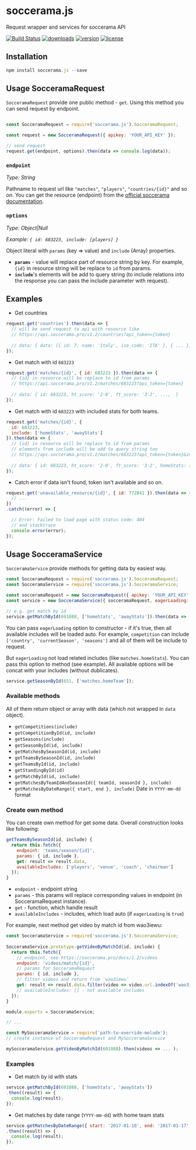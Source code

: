 # soccerama.js
Request wrapper and services for soccerama API

[![Build Status](https://travis-ci.org/noveogroup-amorgunov/soccerama.js.svg?branch=master)](https://travis-ci.org/noveogroup-amorgunov/soccerama.js) [![downloads](https://img.shields.io/npm/dm/soccerama.js.svg)](https://www.npmjs.com/package/soccerama.js) [![version](https://img.shields.io/npm/v/soccerama.js.svg)]() [![license](https://img.shields.io/npm/l/soccerama.js.svg)]()

## Installation

```js
npm install soccerama.js --save
```

## Usage SocceramaRequest
`SocceramaRequest` provide one public method - `get`. Using this method you can send request by endpoint.


```javascript

const SocceramaRequest = require('soccerama.js').SocceramaRequest;

const request = new SocceramaRequest({ apikey: 'YOUR_API_KEY' });

// send request
request.get(endpoint, options).then(data => console.log(data));
```

### `endpoint`
*Type: String*

Pathname to request url like `"matches"`, `"players"`, `"countries/{id}"` and so on. 
You can get the resource (endpoint) from the [official soccerama documentation](https://soccerama.pro/docs/1.2).

### `options`
*Type: Object|Null*

*Example: `{ id: 683223, include: [players] }`* 

Object literal with `params` (key => value) and `include` (Array) properties. 

- **`params`** - value will replace part of resource string by key. For example, `{id}` in resource string will be replace to `id` from params.
- **`include`**'s elements will be add to query string (to include relations into the response you can pass the include parameter with request).

## Examples

- Get countries

```javascript
request.get('countries').then(data => {
  // will be send request to api with resource like
  // https://api.soccerama.pro/v1.2/countries?api_token={token}
  
  // data: { data: [{ id: 7, name: 'Italy', iso_code: 'ITA' }, { ... }] }
});
```

- Get match with id `683223`

```javascript
request.get('matches/{id}', { id: 683223 }).then(data => {
  // {id} in resource will be replace to id from params
  // https://api.soccerama.pro/v1.2/matches/683223?api_token={token}
  
  // data: { id: 683223, ht_score: '2-0', ft_score: '3-2', ...,  }
});
```

- Get match with id `683223` with included stats for both teams.

```javascript
request.get('matches/{id}', {
  id: 683223,
  include: ['homeStats', 'awayStats']
}).then(data => {
  // {id} in resource will be replace to id from params
  // elements from include will be add to query string too
  // https://api.soccerama.pro/v1.2/matches/683223?api_token={token}&include=homeStats,awayStats
  
  // data: { id: 683223, ht_score: '2-0', ft_score: '3-2', homeStats: { ... }, awayStats: { ... }, ...  }
});

```

- Catch error if data isn't found, token isn't available and so on.

```javascript
request.get('unavailable_resource/{id}', { id: 772841 }).then(data => {
  // ...
})
.catch((error) => {

  // Error: Failed to load page with status code: 404
  // and stacktrace
  console.error(error);
});

```

## Usage SocceramaService
`SocceramaService` provide methods for getting data by easiest way.

```javascript
const SocceramaRequest = require('soccerama.js').SocceramaRequest;
const SocceramaService = require('soccerama.js').SocceramaService;

const socceramaRequest = new SocceramaRequest({ apikey: 'YOUR_API_KEY' });
const service = new SocceramaService({ socceramaRequest, eagerLoading: true });

// e.g. get match by id
service.getMatchById(691088, ['homeStats', 'awayStats']).then(data => ... );
```

You can pass `eagerLoading` option to constructor - if it's true, then all available includes will be loaded auto. For example, `competition` can include `['country', 'currentSeason', 'seasons']` and all of them will be include to request.

But `eagerLoading` not load related includes (like `matches.homeStats`). You can pass this option to method (see example). All available options will be concat with your includes (without dublicates).

```javascript
service.getSeasonById(651, ['matches.homeTeam']);
```

### Available methods

All of them return object or array with data (which not wrapped in `data` object).

- `getCompetitions(include)`
- `getCompetitionById(id, include)`
- `getSeasons(include)`
- `getSeasonById(id, include)`
- `getMatchesBySeasonId(id, include)`
- `getTeamsBySeasonId(id, include)`
- `getTeamsById(id, include)`
- `getStandingById(id)`
- `getMatchById(id, include)`
- `getMatchesByTeamIdAndSeasonId({ teamId, seasonId }, include)`
- `getMatchesByDateRange({ start, end }, include)` Date in `YYYY-mm-dd` format

### Create own method

You can create own method for get some data. Overall construction looks like following:

```javascript
getTeamsBySeasonId(id, include) {
  return this.fetch({
    endpoint: 'teams/season/{id}',
    params: { id, include },
    get: result => result.data,
    availableIncludes: ['players', 'venue', 'coach', 'chairman']
  });
}
```
- `endpoint` - endpoint string
- `params` - this params will replace corresponding values in endpoint (in SocceramaRequest instance).
- `get` - function, which handle result
- `availableIncludes` - includes, which load auto (if `eagerLoading` is `true`)

For example, next method get video by match id from wao3iewu:

```javascript
const SocceramaService = require('soccerama.js').SocceramaService;
  
SocceramaService.prototype.getVideoByMatchId(id, include) {
  return this.fetch({
    // endpoint, see https://soccerama.pro/docs/1.2/videos
    endpoint: 'videos/match/{id}',
    // params for SocceramaRequest
    params: { id, include },
    // filter videos and return from `wao3iewu`
    get: result => result.data.filter(video => video.url.indexOf('wao3iewu') !== -1)
    // availableIncludes: [] - not available includes
  });
}

module.exports = SocceramaService;

// ...

const MySocceramaService = require('path-to-override-molude');
// create instance of SocceramaRequest and MySocceramaService

mySocceramaService.getVideoByMatchId(691088).then(videos => ... );
```

### Examples

- Get match by id with stats

```javascript
service.getMatchById(691088, ['homeStats', 'awayStats'])
.then((result) => {
  console.log(result);
});
```

- Get matches by date range (`YYYY-mm-dd`) with home team stats

```javascript
service.getMatchesByDateRange({ start: '2017-01-10', end: '2017-01-17' }, ['homeStats'])
.then((result) => {
  console.log(result);
});
```
